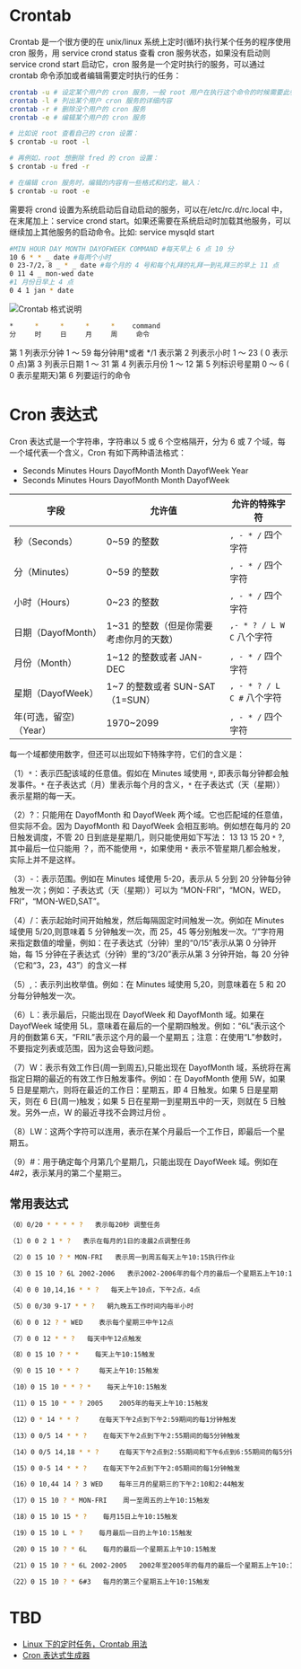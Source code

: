 # Crontab

Crontab 是一个很方便的在 unix/linux 系统上定时(循环)执行某个任务的程序使用 cron 服务，用 service crond status 查看 cron 服务状态，如果没有启动则 service crond start 启动它，cron 服务是一个定时执行的服务，可以通过 crontab 命令添加或者编辑需要定时执行的任务：

```sh
crontab -u # 设定某个用户的 cron 服务，一般 root 用户在执行这个命令的时候需要此参数
crontab -l # 列出某个用户 cron 服务的详细内容
crontab -r # 删除没个用户的 cron 服务
crontab -e # 编辑某个用户的 cron 服务

# 比如说 root 查看自己的 cron 设置：
$ crontab -u root -l

# 再例如，root 想删除 fred 的 cron 设置：
$ crontab -u fred -r

# 在编辑 cron 服务时，编辑的内容有一些格式和约定，输入：
$ crontab -u root -e
```

需要将 crond 设置为系统启动后自动启动的服务，可以在/etc/rc.d/rc.local 中，在末尾加上：service crond start。如果还需要在系统启动时加载其他服务，可以继续加上其他服务的启动命令。比如: service mysqld start

```sh
#MIN HOUR DAY MONTH DAYOFWEEK COMMAND #每天早上 6 点 10 分
10 6 * * _ date #每两个小时
0 23-7/2，8 _ * _ date #每个月的 4 号和每个礼拜的礼拜一到礼拜三的早上 11 点
0 11 4 _ mon-wed date
#1 月份日早上 4 点
0 4 1 jan * date
```

![Crontab 格式说明](http://fs.gimoo.net/img/2014/10/12/011835_5439666b84167.jpg)

```sh
*　　  *　　  *　　  *　　  *　　 command
分　   时　   日　   月　   周　   命令
```

第 1 列表示分钟 1 ～ 59 每分钟用*或者 */1 表示第 2 列表示小时 1 ～ 23 ( 0 表示 0 点)第 3 列表示日期 1 ～ 31 第 4 列表示月份 1 ～ 12 第 5 列标识号星期 0 ～ 6 ( 0 表示星期天)第 6 列要运行的命令

# Cron 表达式

Cron 表达式是一个字符串，字符串以 5 或 6 个空格隔开，分为 6 或 7 个域，每一个域代表一个含义，Cron 有如下两种语法格式：

- Seconds Minutes Hours DayofMonth Month DayofWeek Year
- Seconds Minutes Hours DayofMonth Month DayofWeek

| 字段                   | 允许值                                  | 允许的特殊字符             |
| ---------------------- | --------------------------------------- | -------------------------- |
| 秒（Seconds）          | 0~59 的整数                             | `, - * /` 四个字符         |
| 分（Minutes）          | 0~59 的整数                             | `, - * /` 四个字符         |
| 小时（Hours）          | 0~23 的整数                             | `, - * /` 四个字符         |
| 日期（DayofMonth）     | 1~31 的整数（但是你需要考虑你月的天数） | `,- * ? / L W C` 八个字符  |
| 月份（Month）          | 1~12 的整数或者 JAN-DEC                 | `, - * /` 四个字符         |
| 星期（DayofWeek）      | 1~7 的整数或者 SUN-SAT （1=SUN）        | `, - * ? / L C #` 八个字符 |
| 年(可选，留空)（Year） | 1970~2099                               | `, - * /` 四个字符         |

每一个域都使用数字，但还可以出现如下特殊字符，它们的含义是：

（1）`*`：表示匹配该域的任意值。假如在 Minutes 域使用 `*`, 即表示每分钟都会触发事件。`*` 在子表达式（月）里表示每个月的含义，`*` 在子表达式（天（星期））表示星期的每一天。

（2）?：只能用在 DayofMonth 和 DayofWeek 两个域。它也匹配域的任意值，但实际不会。因为 DayofMonth 和 DayofWeek 会相互影响。例如想在每月的 20 日触发调度，不管 20 日到底是星期几，则只能使用如下写法： 13 13 15 20 `*` ?, 其中最后一位只能用 ？，而不能使用 `*`，如果使用 `*` 表示不管星期几都会触发，实际上并不是这样。

（3）-：表示范围。例如在 Minutes 域使用 5-20，表示从 5 分到 20 分钟每分钟触发一次；例如：子表达式（天（星期））可以为 “MON-FRI”，“MON，WED，FRI”，“MON-WED,SAT”。

（4）/：表示起始时间开始触发，然后每隔固定时间触发一次。例如在 Minutes 域使用 5/20,则意味着 5 分钟触发一次，而 25，45 等分别触发一次。“/”字符用来指定数值的增量，例如：在子表达式（分钟）里的“0/15”表示从第 0 分钟开始，每 15 分钟在子表达式（分钟）里的“3/20”表示从第 3 分钟开始，每 20 分钟（它和“3，23，43”）的含义一样

（5）,：表示列出枚举值。例如：在 Minutes 域使用 5,20，则意味着在 5 和 20 分每分钟触发一次。

（6）L：表示最后，只能出现在 DayofWeek 和 DayofMonth 域。如果在 DayofWeek 域使用 5L，意味着在最后的一个星期四触发。例如：“6L”表示这个月的倒数第６天，“FRIL”表示这个月的最一个星期五；注意：在使用“L”参数时，不要指定列表或范围，因为这会导致问题。

（7）W：表示有效工作日(周一到周五),只能出现在 DayofMonth 域，系统将在离指定日期的最近的有效工作日触发事件。例如：在 DayofMonth 使用 5W，如果 5 日是星期六，则将在最近的工作日：星期五，即 4 日触发。如果 5 日是星期天，则在 6 日(周一)触发；如果 5 日在星期一到星期五中的一天，则就在 5 日触发。另外一点，W 的最近寻找不会跨过月份 。

（8）LW：这两个字符可以连用，表示在某个月最后一个工作日，即最后一个星期五。

（9）#：用于确定每个月第几个星期几，只能出现在 DayofWeek 域。例如在 4#2，表示某月的第二个星期三。

## 常用表达式

```sh
（0）0/20 * * * * ?   表示每20秒 调整任务

（1）0 0 2 1 * ?   表示在每月的1日的凌晨2点调整任务

（2）0 15 10 ? * MON-FRI   表示周一到周五每天上午10:15执行作业

（3）0 15 10 ? 6L 2002-2006   表示2002-2006年的每个月的最后一个星期五上午10:15执行作

（4）0 0 10,14,16 * * ?   每天上午10点，下午2点，4点

（5）0 0/30 9-17 * * ?   朝九晚五工作时间内每半小时

（6）0 0 12 ? * WED    表示每个星期三中午12点

（7）0 0 12 * * ?   每天中午12点触发

（8）0 15 10 ? * *    每天上午10:15触发

（9）0 15 10 * * ?     每天上午10:15触发

（10）0 15 10 * * ? *    每天上午10:15触发

（11）0 15 10 * * ? 2005    2005年的每天上午10:15触发

（12）0 * 14 * * ?     在每天下午2点到下午2:59期间的每1分钟触发

（13）0 0/5 14 * * ?    在每天下午2点到下午2:55期间的每5分钟触发

（14）0 0/5 14,18 * * ?     在每天下午2点到2:55期间和下午6点到6:55期间的每5分钟触发

（15）0 0-5 14 * * ?    在每天下午2点到下午2:05期间的每1分钟触发

（16）0 10,44 14 ? 3 WED    每年三月的星期三的下午2:10和2:44触发

（17）0 15 10 ? * MON-FRI    周一至周五的上午10:15触发

（18）0 15 10 15 * ?    每月15日上午10:15触发

（19）0 15 10 L * ?    每月最后一日的上午10:15触发

（20）0 15 10 ? * 6L    每月的最后一个星期五上午10:15触发

（21）0 15 10 ? * 6L 2002-2005   2002年至2005年的每月的最后一个星期五上午10:15触发

（22）0 15 10 ? * 6#3   每月的第三个星期五上午10:15触发
```

# TBD

- [Linux 下的定时任务，Crontab 用法](http://www.cnblogs.com/b028/archive/2011/01/07/1930243.html)
- [Cron 表达式生成器](http://www.pdtools.net/tools/becron.jsp)
